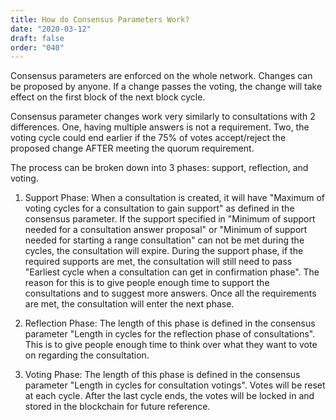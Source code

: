 ```yaml
---
title: How do Consensus Parameters Work?
date: "2020-03-12"
draft: false
order: "040"
---
```


Consensus parameters are enforced on the whole network. Changes can be proposed by anyone. If a change passes the voting, the change will take effect on the first block of the next block cycle.

Consensus parameter changes work very similarly to consultations with 2 differences. One, having multiple answers is not a requirement. Two, the voting cycle could end earlier if the 75% of votes accept/reject the proposed change AFTER meeting the quorum requirement.

The process can be broken down into 3 phases: support, reflection, and voting.

1. Support Phase:
When a consultation is created, it will have "Maximum of voting cycles for a consultation to gain support" as defined in the consensus parameter. If the support specified in "Minimum of support needed for a consultation answer proposal" or "Minimum of support needed for starting a range consultation" can not be met during the cycles, the consultation will expire. During the support phase, if the required supports are met, the consultation will still need to pass "Earliest cycle when a consultation can get in confirmation phase". The reason for this is to give people enough time to support the consultations and to suggest more answers. Once all the requirements are met, the consultation will enter the next phase.

2. Reflection Phase:
The length of this phase is defined in the consensus parameter "Length in cycles for the reflection phase of consultations". This is to give people enough time to think over what they want to vote on regarding the consultation.

3. Voting Phase:
The length of this phase is defined in the consensus parameter "Length in cycles for consultation votings". Votes will be reset at each cycle. After the last cycle ends, the votes will be locked in and stored in the blockchain for future reference. 
